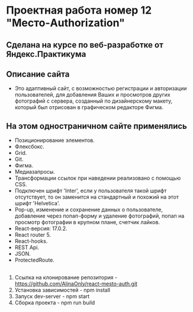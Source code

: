 # Проектная работа номер 12 "Место-Authorization"

## Сделана на курсе по веб-разработке от Яндекс.Практикума

## Описание сайта

* Это адаптивный сайт, с возможностью регистрации и авторизации пользователей, для добавления Ваших и просмотров других фотографий с сервера, созданный по дизайнерскому макету, который был отрисован в графическом редакторе Фигма.

## На этом одностраничном сайте применялись

* Позиционирование элементов.
* Флексбокс.
* Grid.
* Git.
* Фигма.
* Медиазапросы.
* Трансформации ссылок при наведении реализовано с помощью CSS.
* Подключен шрифт 'Inter', если у пользователя такой шрифт отсутствует, то он заменится на стандартный и похожий на этот шрифт 'Helvetica'.
* Pop-up, изменение и сохранение данных о пользователе, добавление через попап-форму и удаление фотографий, попап на просмотр фотографии в крупном плане, счетчик лайков.
* React-версия: 17.0.2.
* React router 5.
* React-hooks.
* REST Api.
* JSON.
* ProtectedRoute.

##
1. Ссылка на клонирование репозитория - https://github.com/AlinaOnly/react-mesto-auth.git
2. Установка зависимостей - npm install
3. Запуск dev-server - npm start
4. Сборка проекта - npm run build
